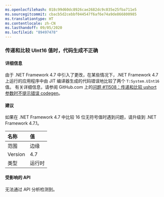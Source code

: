 ```yaml
---
ms.openlocfilehash: 018c99d60dc8926cae2682dc9c035e25fba711e5
ms.sourcegitcommit: cbacb5d2cebbf044547f6af6e74a9de866800985
ms.translationtype: HT
ms.contentlocale: zh-CN
ms.lasthandoff: 09/05/2020
ms.locfileid: "89497478"
---
```

### <a name="incorrect-code-generation-when-passing-and-comparing-uint16-values"></a>传递和比较 UInt16 值时，代码生成不正确

#### <a name="details"></a>详细信息

由于 .NET Framework 4.7 中引入了更改，在某些情况下，.NET Framework 4.7 上运行的应用程序中由 JIT 编译器生成的代码错误地比较了两个 <code>T:System.UInt16</code> 值。 有关详细信息，请参阅 GitHub.com 上的[问题 #11508：传递和比较 ushort 参数时不提示错误 codegen](https://github.com/dotnet/coreclr/issues/11508)。

#### <a name="suggestion"></a>建议

如果在 .NET Framework 4.7 中比较 16 位无符号值时遇到问题，请升级到 .NET Framework 4.7.1。

| 名称    | 值       |
|:--------|:------------|
| 范围   |边缘|
|Version|4.7|
|类型|运行时|

#### <a name="affected-apis"></a>受影响的 API

无法通过 API 分析检测到。

<!--

#### Affected APIs

Not detectable via API analysis.

-->
